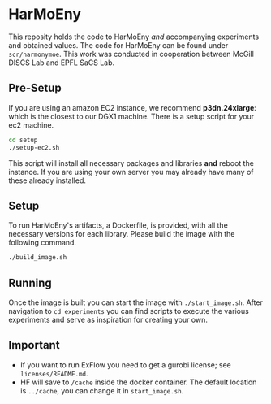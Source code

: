 # HarMoEny
This reposity holds the code to HarMoEny _and_ accompanying experiments and obtained values. The code for HarMoEny can be found under `scr/harmonymoe`. This work was conducted in cooperation between McGill DISCS Lab and EPFL SaCS Lab.

## Pre-Setup
If you are using an amazon EC2 instance, we recommend **p3dn.24xlarge**: which is the closest to our DGX1 machine. There is a setup script for your ec2 machine.
```bash
cd setup
./setup-ec2.sh
```
This script will install all necessary packages and libraries **and** reboot the instance. If you are using your own server you may already have many of these already installed. 

## Setup
To run HarMoEny's artifacts, a Dockerfile, is provided, with all the necessary versions for each library. Please build the image with the following command.
```bash
./build_image.sh
```

## Running
Once the image is built you can start the image with `./start_image.sh`. After navigation to `cd experiments` you can find scripts to execute the various experiments and serve as inspiration for creating your own.

## Important
- If you want to run ExFlow you need to get a gurobi license; see `licenses/README.md`.
- HF will save to `/cache` inside the docker container. The default location is `../cache`, you can change it in `start_image.sh`.
